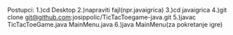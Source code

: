 Postupci:
1.)cd Desktop
2.)napraviti fajl(npr.javaigrica)
3.)cd javaigrica
4.)git clone git@github.com:josippolic/TicTacToegame-java.git
5.)javac TicTacToeGame.java  MainMenu.java
6.)java MainMenu(za pokretanje igre)
